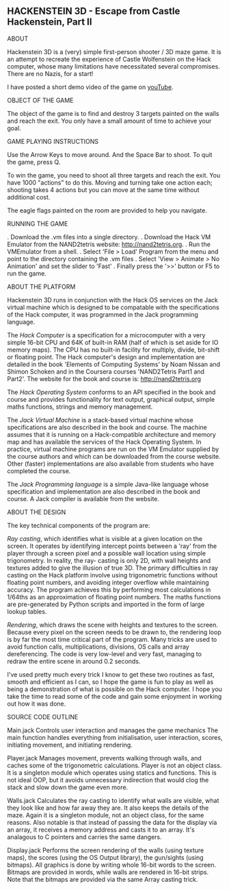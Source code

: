 HACKENSTEIN 3D - Escape from Castle Hackenstein, Part II
--------------------------------------------------------

ABOUT

Hackenstein 3D is a (very) simple first-person shooter /
3D maze game. It is an attempt to recreate the experience 
of Castle Wolfenstein on the Hack computer, whose many
limitations have necessitated several compromises. 
There are no Nazis, for a start!

I have posted a short demo video of the game on [youTube](https://youtu.be/inFJ5EyOhpM).

OBJECT OF THE GAME

The object of the game is to find and destroy 3 targets painted on the
walls and reach the exit. You only have a small amount of time
to achieve your goal.

GAME PLAYING INSTRUCTIONS

Use the Arrow Keys to move around. And the Space Bar to shoot.
To quit the game, press Q.

To win the game, you need to shoot all three targets and reach the
exit. You have 1000 "actions" to do this. Moving and turning take one action
each; shooting takes 4 actions but you can move at the same time without
additional cost.

The eagle flags painted on the room are provided to help you navigate.

RUNNING THE GAME

. Download the .vm files into a single directory. 
. Download the Hack VM Emulator from the NAND2tetris website: http://nand2tetris.org.
. Run the VMEmulator from a shell.
. Select 'File > Load' Program from the menu and point to the directory containing the .vm files
. Select 'View > Animate > No Animation' and set the slider to 'Fast'
. Finally press the '>>' button or F5 to run the game.

ABOUT THE PLATFORM

Hackenstein 3D runs in conjunction with the Hack OS services on the Jack virtual machine which is designed to be compatable with the specifications of the Hack computer, it was programmed in the Jack programming language.

The *Hack Computer* is a specification for a microcomputer with a very simple 16-bit CPU and 64K of built-in RAM (half of which is set aside for IO memory maps). The CPU has no built-in facility for multiply, divide, bit-shift or floating point. The Hack computer's design and implementation are detailed in the book 'Elements of Computing Systems' by Noam Nissan and Shimon Schoken and in the Coursera courses 'NAND2Tetris Part1 and Part2'. The website for the book and course is: http://nand2tetris.org

The *Hack Operating System* conforms to an API specified in the book and course and provides functionality for text output, graphical output, simple maths functions, strings and memory management.

The *Jack Virtual Machine* is a stack-based virtual machine whose specifications are also described in the book and course. The machine assumes that it is running on a Hack-compatible architecture and memory map and has available the services of the Hack Operating System. In practice, virtual machine programs are run on the VM Emulator supplied by the course authors and which can be downloaded from the course website. Other (faster) implementations are also available from students who have completed the course.

The *Jack Programming language* is a simple Java-like language whose specification and implementation are also described in the book and course. A Jack compiler is available from the website.

ABOUT THE DESIGN

The key technical components of the program are: 

*Ray casting*, which identifies what is visible 
at a given location on the screen. It operates by identifying intercept
points between a 'ray' from the player through a screen pixel and a
possible wall location using simple trigonometry. In reality, the ray-
casting is only 2D, with wall heights and textures added to give the
illusion of true 3D. The primary difficulties in ray casting on the
Hack platform involve using trigonometric functions without floating 
point numbers, and avoiding integer overflow while maintaining accuracy. 
The program achieves this by performing most calculations in 1/64ths 
as an approximation of floating point numbers. The maths functions are
pre-generated by Python scripts and imported in the form of large
lookup tables.

*Rendering*, which draws the scene with heights and textures to the
screen. Because every pixel on the screen needs to be drawn to, the
rendering loop is by far the most time critical part of the program.
Many tricks are used to avoid function calls, multiplications, divisions,
OS calls and array dereferencing. The code is very low-level and very
fast, managing to redraw the entire scene in around 0.2 seconds.

I've used pretty much every trick I know to get these two routines
as fast, smooth and efficient as I can, so I hope the game is fun
to play as well as being a demonstration of what is possible on
the Hack computer. I hope you take the time to read some of the
code and gain some enjoyment in working out how it was done.

SOURCE CODE OUTLINE

Main.jack
	Controls user interaction and manages the game mechanics
	The main function handles everything from initialisation,
	user interaction, scores, initiating movement, and initiating
	rendering.

Player.jack
	Manages movement, prevents walking through walls, and caches
	some of the trigonometric calculations.
	Player is not an object class. It is a singleton module which
	operates using statics and functions. This is not ideal OOP, but
	it avoids unnecessary indirection that would clog the stack and
	slow down the game even more.

Walls.jack
	Calculates the ray casting to identify what walls are visible,
	what they look like and how far away they are.
	It also keeps the details of the maze.
	Again it is a singleton module, not an object class, for the same
	reasons. Also notable is that instead of passing the data for
	the display via an array, it receives a memory address and casts
	it to an array. It's analagous to C pointers and carries the
	same dangers.

Display.jack
	Performs the screen rendering of the walls (using texture maps),
	the scores (using the OS Output library), the gun/sights (using
	bitmaps). All graphics is done by writing whole 16-bit words to
	the screen. Bitmaps are provided in words, while walls are
	rendered in 16-bit strips. Note that the bitmaps are provided
	via the same Array casting trick.

